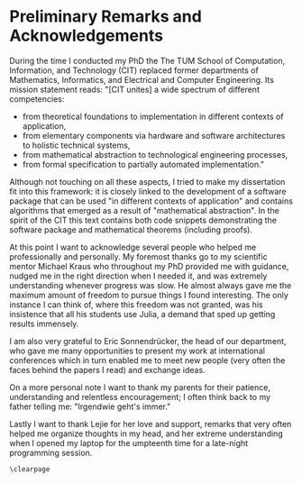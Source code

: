# Preliminary Remarks and Acknowledgements

During the time I conducted my PhD the The TUM School of Computation, Information, and Technology (CIT) replaced former departments of Mathematics, Informatics, and Electrical and Computer Engineering. Its mission statement reads: "[CIT unites] a wide spectrum of different competencies:
- from theoretical foundations to implementation in different contexts of application,
- from elementary components via hardware and software architectures to holistic technical systems,
- from mathematical abstraction to technological engineering processes,
- from formal specification to partially automated implementation."

Although not touching on all these aspects, I tried to make my dissertation fit into this framework: it is closely linked to the development of a software package that can be used "in different contexts of application" and contains algorithms that emerged as a result of "mathematical abstraction". In the spirit of the CIT this text contains both code snippets demonstrating the software package and mathematical theorems (including proofs). 

At this point I want to acknowledge several people who helped me professionally and personally. My foremost thanks go to my scientific mentor Michael Kraus who throughout my PhD provided me with guidance, nudged me in the right direction when I needed it, and was extremely understanding whenever progress was slow. He almost always gave me the maximum amount of freedom to pursue things I found interesting. The only instance I can think of, where this freedom was not granted, was his insistence that all his students use Julia, a demand that sped up getting results immensely.

I am also very grateful to Eric Sonnendrücker, the head of our department, who gave me many opportunities to present my work at international conferences which in turn enabled me to meet new people (very often the faces behind the papers I read) and exchange ideas.

On a more personal note I want to thank my parents for their patience, understanding and relentless encouragement; I often think back to my father telling me: "Irgendwie geht's immer."

Lastly I want to thank Lejie for her love and support, remarks that very often helped me organize thoughts in my head, and her extreme understanding when I opened my laptop for the umpteenth time for a late-night programming session.

```@raw latex
\clearpage
```